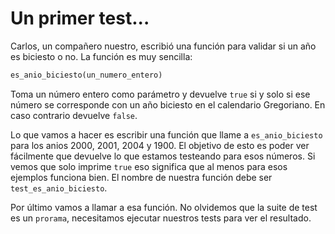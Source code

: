 # Un primer test...

Carlos, un compañero nuestro, escribió una función para validar si un año
es biciesto o no. La función es muy sencilla:

``` ruby
es_anio_biciesto(un_numero_entero)
```

Toma un número entero como parámetro y devuelve `true` si y solo si ese número
se corresponde con un año biciesto en el calendario Gregoriano. En caso
contrario devuelve `false`.

Lo que vamos a hacer es escribir una función que llame a `es_anio_biciesto`
para los anios 2000, 2001, 2004 y 1900. El objetivo de esto es poder ver
fácilmente que devuelve lo que estamos testeando para esos números. Si
vemos que solo imprime `true` eso significa que al menos para esos
ejemplos funciona bien. El nombre de nuestra función debe ser `test_es_anio_biciesto`.

Por último vamos a llamar a esa función. No olvidemos que la suite de test
es un `prorama`, necesitamos ejecutar nuestros tests para ver el resultado.
